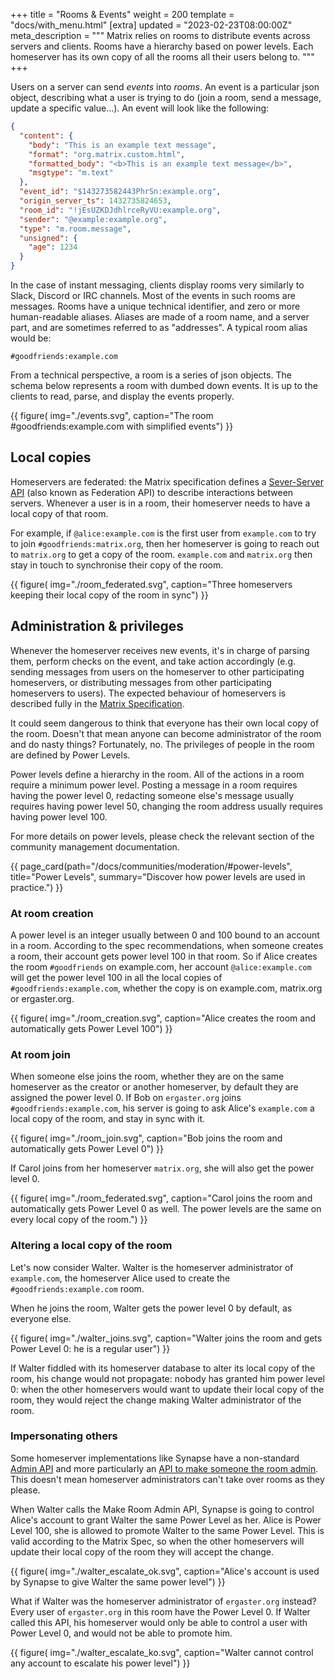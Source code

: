 +++
title = "Rooms & Events"
weight = 200
template = "docs/with_menu.html"
[extra]
updated = "2023-02-23T08:00:00Z"
meta_description = """
Matrix relies on rooms to distribute events across servers and clients. Rooms
have a hierarchy based on power levels. Each homeserver has its own copy of all
the rooms all their users belong to.
"""
+++

Users on a server can send *events* into *rooms*. An event is a particular json
object, describing what a user is trying to do (join a room, send a message,
update a specific value…). An event will look like the following:

```json
{
  "content": {
    "body": "This is an example text message",
    "format": "org.matrix.custom.html",
    "formatted_body": "<b>This is an example text message</b>",
    "msgtype": "m.text"
  },
  "event_id": "$143273582443PhrSn:example.org",
  "origin_server_ts": 1432735824653,
  "room_id": "!jEsUZKDJdhlrceRyVU:example.org",
  "sender": "@example:example.org",
  "type": "m.room.message",
  "unsigned": {
    "age": 1234
  }
}
```

In the case of instant messaging, clients display rooms very similarly to Slack,
Discord or IRC channels. Most of the events in such rooms are messages. Rooms
have a unique technical identifier, and zero or more human-readable aliases.
Aliases are made of a room name, and a server part, and are sometimes referred
to as "addresses". A typical room alias would be:

```
#goodfriends:example.com
```

From a technical perspective, a room is a series of json objects. The schema
below represents a room with dumbed down events. It is up to the clients to
read, parse, and display the events properly.

{{ figure(
    img="./events.svg",
    caption="The room #goodfriends:example.com with simplified events")
}}

## Local copies

Homeservers are federated: the Matrix specification defines a [Sever-Server API](https://spec.matrix.org/latest/server-server-api/)
(also known as Federation API) to describe interactions between servers.
Whenever a user is in a room, their homeserver needs to have a local copy of
that room.

For example, if `@alice:example.com` is the first user from `example.com` to try
to join `#goodfriends:matrix.org`, then her homeserver is going to reach out to
`matrix.org` to get a copy of the room. `example.com` and `matrix.org` then stay
in touch to synchronise their copy of the room.

{{ figure(
    img="./room_federated.svg",
    caption="Three homeservers keeping their local copy of the room in sync")
}}

## Administration & privileges

Whenever the homeserver receives new events, it's in charge of parsing them,
perform checks on the event, and take action accordingly (e.g. sending messages
from users on the homeserver to other participating homeservers, or distributing
messages from other participating homeservers to users). The expected behaviour
of homeservers is described fully in the [Matrix Specification](https://spec.matrix.org).

It could seem dangerous to think that everyone has their own local copy of the
room. Doesn't that mean anyone can become administrator of the room and do nasty
things? Fortunately, no. The privileges of people in the room are defined by
Power Levels.

Power levels define a hierarchy in the room. All of the actions in a room
require a minimum power level. Posting a message in a room requires having the
power level 0, redacting someone else's message usually requires having power
level 50, changing the room address usually requires having power level 100.

For more details on power levels, please check the relevant section of the
community management documentation.

{{ page_card(path="/docs/communities/moderation/#power-levels",
    title="Power Levels",
    summary="Discover how power levels are used in practice.")
}}

### At room creation

A power level is an integer usually between 0 and 100 bound to an account in a
room. According to the spec recommendations, when someone creates a room, their
account gets power level 100 in that room. So if Alice creates the room
`#goodfriends` on example.com, her account `@alice:example.com` will get the
power level 100 in all the local copies of `#goodfriends:example.com`, whether
the copy is on example.com, matrix.org or ergaster.org.

{{ figure(
    img="./room_creation.svg",
    caption="Alice creates the room and automatically gets Power Level 100")
}}

### At room join

When someone else joins the room, whether they are on the same homeserver as the
creator or another homeserver, by default they are assigned the power level 0.
If Bob on `ergaster.org` joins `#goodfriends:example.com`, his server is going to
ask Alice's `example.com` a local copy of the room, and stay in sync with it.

{{ figure(
    img="./room_join.svg",
    caption="Bob joins the room and automatically gets Power Level 0")
}}

If Carol joins from her homeserver `matrix.org`, she will also get the power level
0.

{{ figure(
    img="./room_federated.svg",
    caption="Carol joins the room and automatically gets Power Level 0 as well.
    The power levels are the same on every local copy of the room.")
}}

### Altering a local copy of the room

Let's now consider Walter. Walter is the homeserver administrator of
`example.com`, the homeserver Alice used to create the `#goodfriends:example.com`
room.

When he joins the room, Walter gets the power level 0 by default, as everyone
else.

{{ figure(
    img="./walter_joins.svg",
    caption="Walter joins the room and gets Power Level 0: he is a regular user")
}}

If Walter fiddled with its homeserver database to alter its local copy of the
room, his change would not propagate: nobody has granted him power level 0: when
the other homeservers would want to update their local copy of the room, they
would reject the change making Walter administrator of the room.

### Impersonating others

Some homeserver implementations like Synapse have a non-standard [Admin API](https://matrix-org.github.io/synapse/latest/usage/administration/admin_api/index.html)
and more particularly an [API to make someone the room admin](https://matrix-org.github.io/synapse/latest/admin_api/rooms.html#make-room-admin-api).
This doesn't mean homeserver administrators can't take over rooms as they
please.

When Walter calls the Make Room Admin API, Synapse is going to control Alice's
account to grant Walter the same Power Level as her. Alice is Power Level 100,
she is allowed to promote Walter to the same Power Level. This is valid
according to the Matrix Spec, so when the other homeservers will update their
local copy of the room they will accept the change.

{{ figure(
    img="./walter_escalate_ok.svg",
    caption="Alice's account is used by Synapse to give Walter the same power level")
}}

What if Walter was the homeserver administrator of `ergaster.org` instead? Every
user of `ergaster.org` in this room have the Power Level 0. If Walter called this API,
his homeserver would only be able to control a user with Power Level 0,
and would not be able to promote him.

{{ figure(
    img="./walter_escalate_ko.svg",
    caption="Walter cannot control any account to escalate his power level")
}}
